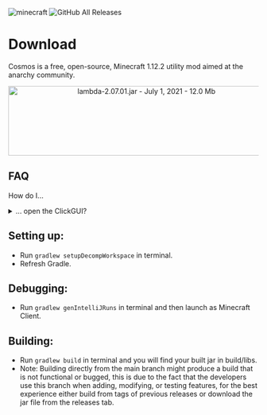 ![minecraft](https://img.shields.io/badge/Minecraft-1.12.2-blue.svg)
![GitHub All Releases](https://img.shields.io/github/downloads/linustouchtips/cosmos/total)

# Download
Cosmos is a free, open-source, Minecraft 1.12.2 utility mod aimed at the anarchy community.
<p align="center">
    <a href="https://github.com/linustouchtips/cosmos/releases/download/1.0.0/cosmos-1.0.0.jar"><img alt="lambda-2.07.01.jar - July 1, 2021 - 12.0 Mb" src="https://github.com/Client-assets/cosmos/blob/main/Cosmos%20Download.png" width="540" height="140"></a>
</p>

## FAQ

How do I...

<details>
  <summary>... open the ClickGUI?</summary>

> Press `Right Shift`

</details>


## Setting up:
- Run `gradlew setupDecompWorkspace` in terminal.
- Refresh Gradle.

## Debugging:
- Run `gradlew genIntelliJRuns` in terminal and then launch as Minecraft Client.

## Building:
- Run `gradlew build` in terminal and you will find your built jar in build/libs.
- Note: Building directly from the main branch might produce a build that is not functional or bugged, this is due to the fact that the developers use this branch when adding, modifying, or testing features, for the best experience either build from tags of previous releases or download the jar file from the releases tab.
